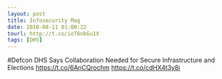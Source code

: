 ```yaml
---
layout: post
title: Infosecurity Mag
date: 2018-08-11 01:00:22
tourl: http://t.co/ioT6nbGu1X
tags: [DHS]
---
```

#Defcon DHS Says Collaboration Needed for Secure Infrastructure and Elections https://t.co/6AnCQrochm https://t.co/cdHX4t3y8i